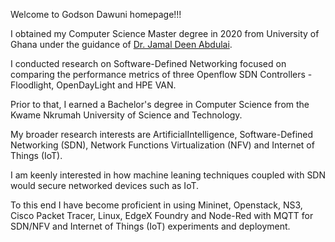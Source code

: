 


Welcome to Godson Dawuni homepage!!!

I obtained my Computer Science Master degree in 2020 from University of Ghana under the guidance of <a href="[https://example.com](https://scholar.google.com/citations?hl=en&user=9NW_wRsAAAAJ&view_op=list_works&sortby=pubdate)">Dr. Jamal Deen Abdulai</a>.

I conducted research on Software-Defined Networking focused on comparing the performance metrics of three Openflow SDN Controllers - Floodlight, OpenDayLight and HPE VAN. 

Prior to that, I earned a Bachelor's degree in Computer Science from the Kwame Nkrumah University of Science and Technology. 


My broader research interests are ArtificialIntelligence, Software-Defined Networking (SDN), Network Functions Virtualization (NFV) and Internet of Things (IoT). 

I am keenly interested in how machine leaning techniques coupled with SDN would secure networked devices such as IoT. 

To this end I have become proficient in using Mininet, Openstack, NS3, Cisco Packet Tracer, Linux, EdgeX Foundry and Node-Red with MQTT for SDN/NFV and Internet of Things (IoT) experiments and deployment.

